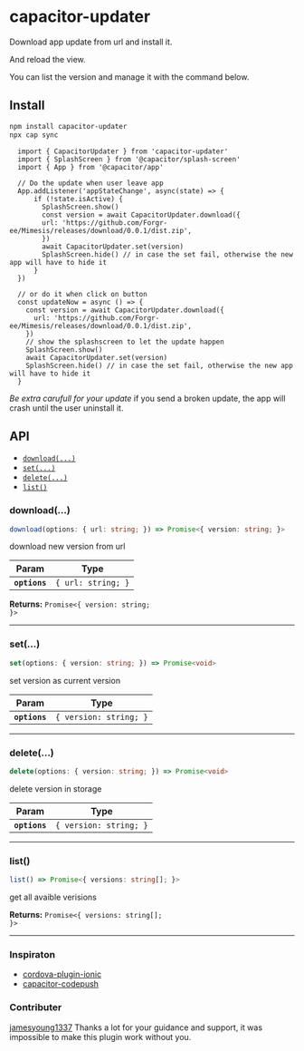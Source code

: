 # capacitor-updater

Download app update from url and install it.

And reload the view.

You can list the version and manage it with the command below.
## Install

```bash
npm install capacitor-updater
npx cap sync
```

```
  import { CapacitorUpdater } from 'capacitor-updater'
  import { SplashScreen } from '@capacitor/splash-screen'
  import { App } from '@capacitor/app'

  // Do the update when user leave app
  App.addListener('appStateChange', async(state) => {
      if (!state.isActive) {
        SplashScreen.show()
        const version = await CapacitorUpdater.download({
        url: 'https://github.com/Forgr-ee/Mimesis/releases/download/0.0.1/dist.zip',
        })
        await CapacitorUpdater.set(version)
        SplashScreen.hide() // in case the set fail, otherwise the new app will have to hide it
      }
  })

  // or do it when click on button
  const updateNow = async () => {
    const version = await CapacitorUpdater.download({
      url: 'https://github.com/Forgr-ee/Mimesis/releases/download/0.0.1/dist.zip',
    })
    // show the splashscreen to let the update happen
    SplashScreen.show()
    await CapacitorUpdater.set(version)
    SplashScreen.hide() // in case the set fail, otherwise the new app will have to hide it
  }
```

*Be extra carufull for your update* if you send a broken update, the app will crash until the user uninstall it.

## API

<docgen-index>

* [`download(...)`](#download)
* [`set(...)`](#set)
* [`delete(...)`](#delete)
* [`list()`](#list)

</docgen-index>

<docgen-api>
<!--Update the source file JSDoc comments and rerun docgen to update the docs below-->

### download(...)

```typescript
download(options: { url: string; }) => Promise<{ version: string; }>
```

download new version from url

| Param         | Type                          |
| ------------- | ----------------------------- |
| **`options`** | <code>{ url: string; }</code> |

**Returns:** <code>Promise&lt;{ version: string; }&gt;</code>

--------------------


### set(...)

```typescript
set(options: { version: string; }) => Promise<void>
```

set version as current version

| Param         | Type                              |
| ------------- | --------------------------------- |
| **`options`** | <code>{ version: string; }</code> |

--------------------


### delete(...)

```typescript
delete(options: { version: string; }) => Promise<void>
```

delete version in storage

| Param         | Type                              |
| ------------- | --------------------------------- |
| **`options`** | <code>{ version: string; }</code> |

--------------------


### list()

```typescript
list() => Promise<{ versions: string[]; }>
```

get all avaible verisions

**Returns:** <code>Promise&lt;{ versions: string[]; }&gt;</code>

--------------------

</docgen-api>


### Inspiraton

- [cordova-plugin-ionic](https://github.com/ionic-team/cordova-plugin-ionic)
- [capacitor-codepush](https://github.dev/mapiacompany/capacitor-codepush)


### Contributer

[jamesyoung1337](https://github.com/jamesyoung1337) Thanks a lot for your guidance and support, it was impossible to make this plugin work without you.
